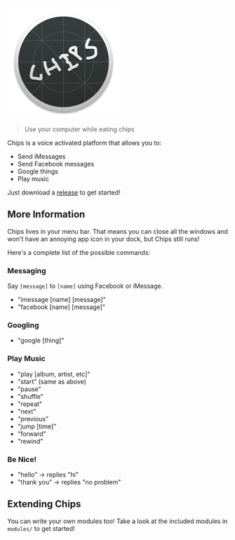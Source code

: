![Gameplay](https://raw.githubusercontent.com/ajay-gandhi/chips/master/assets/icon_256x256.png)

> Use your computer while eating chips

Chips is a voice activated platform that allows you to:

* Send iMessages
* Send Facebook messages
* Google things
* Play music

Just download a [release](http://github.com/ajay-gandhi/chips/releases) to get
started!

## More Information

Chips lives in your menu bar. That means you can close all the windows and won't
have an annoying app icon in your dock, but Chips still runs!

Here's a complete list of the possible commands:

### Messaging

Say `[message]` to `[name]` using Facebook or iMessage.

* "imessage [name] [message]"
* "facebook [name] [message]"

### Googling

* "google [thing]"

### Play Music

* "play [album, artist, etc]"
* "start" (same as above)
* "pause"
* "shuffle"
* "repeat"
* "next"
* "previous"
* "jump [time]"
* "forward"
* "rewind"

### Be Nice!

* "hello" -> replies "hi"
* "thank you" -> replies "no problem"

## Extending Chips

You can write your own modules too! Take a look at the included modules in
`modules/` to get started!
